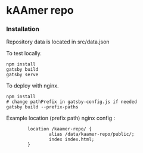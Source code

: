 # kAAmer repo


### Installation

Repository data is located in src/data.json

To test locally.

``` shell
npm install
gatsby build
gatsby serve
```

To deploy with nginx.

``` shell
npm install
# change pathPrefix in gatsby-config.js if needed
gatsby build --prefix-paths
```

Example location (prefix path) nginx config :

``` nginx
        location /kaamer-repo/ {
                alias /data/kaamer-repo/public/;
                index index.html;
        }
```

